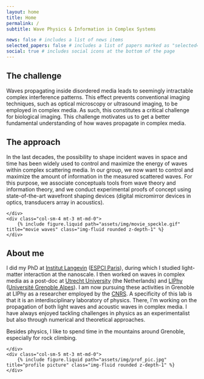```yaml
---
layout: home
title: Home
permalink: /
subtitle: Wave Physics & Information in Complex Systems

news: false # includes a list of news items
selected_papers: false # includes a list of papers marked as "selected={true}"
social: true # includes social icons at the bottom of the page
---
```


<div class="row justify-content-sm-center">
    <div class="col-sm-8 mt-3 mt-md-0">

<h2>The challenge</h2>

Waves propagating inside disordered media leads to seemingly intractable complex interference patterns. This effect prevents conventional imaging techniques, such as optical microscopy or ultrasound imaging, to be employed in complex media. As such, this constitutes a critical challenge for biological imaging. This challenge motivates us to get a better fundamental understanding of how waves propagate in complex media.

<h2>The approach</h2>

In the last decades, the possibility to shape incident waves in space and time has been widely used to control and maximize the energy of waves within complex scattering media. In our group, we now want to control and maximize the amount of information in the measured scattered waves. For this purpose, we associate conceptuals tools from wave theory and information theory, and we conduct experimental proofs of concept using state-of-the-art wavefront shaping devices (digital micromirror devices in optics, transducers array in acoustics).

    </div>
    <div class="col-sm-4 mt-3 mt-md-0">
        {% include figure.liquid path="assets/img/movie_speckle.gif" title="movie waves" class="img-fluid rounded z-depth-1" %}
    </div>

</div>

<div class="row justify-content-sm-center">
    <div class="col-sm-7 mt-3 mt-md-0">

<h2>About me</h2>

I did my PhD at <a href="https://www.institut-langevin.espci.fr">Institut Langevin</a> ([ESPCI Paris](https://www.espci.psl.eu/)), during which I studied light-matter interaction at the nanoscale. I then worked on waves in complex media as a post-doc at [Utrecht University](https://www.uu.nl/en) (the Netherlands) and [LIPhy](https://liphy.univ-grenoble-alpes.fr/) ([Université Grenoble Alpes](https://www.univ-grenoble-alpes.fr/)). I am now pursuing these activities in Grenoble at LIPhy as a researcher employed by the [CNRS](https://www.cnrs.fr). A specificity of this lab is that it is an interdisciplinary laboratory of physics. There, I'm working on the propagation of both light waves and acoustic waves in complex media. I have always enjoyed tackling challenges in physics as an experimentalist but also through numerical and theoretical approaches.

Besides physics, I like to spend time in the mountains around Grenoble, especially for rock climbing.

    </div>
    <div class="col-sm-5 mt-3 mt-md-0">
        {% include figure.liquid path="assets/img/prof_pic.jpg" title="profile picture" class="img-fluid rounded z-depth-1" %}
    </div>

</div>
